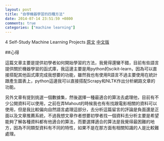 ```yaml
---
layout: post
title: "自學機器學習的四種方法"
date: 2014-07-14 23:51:59 +0800
comments: true
categories: ["machine learning"]
---
```


4 Self-Study Machine Learning Projects [原文]  [中文版]

<!-- more -->

##心得

這篇文章主要是提供初學者如何開始學習的方法，我覺得還蠻不錯，目前有些語言提供關於機器學習的函式庫，我這邊主要是用python的scikit-learn，因為可以直接搭配其他函式庫完成我想要的功能，雖然我也有使用R語言不過主要使用在統計跟產生圖表上，python這邊我可以直接搭配Scrapy和NLTK作出分析網路文章的功能。

另外文章有提到挑選一個數據集，然後選擇一種最適合的算法去處理他，目前有不少公開資料可以使用，之前在弄Mahout的時候我也有有找跟電影相關的資料可以使用，但是我比較偏向自然語言處理這部分，去分析這篇留言的評論是負面還是正面以及文章推薦系統，不過我想文章作者想要初學者找一個資料去分析主要是希望能夠了解各種資料都有他適合的算法，而要選擇適合的算法是我覺得最困難的地方，因為不同類型資料有不同的特性，如果不是在那方面有相關知識的人是比較難處理。


[原文]: http://machinelearningmastery.com/self-study-machine-learning-projects/
[中文版]: http://blog.jobbole.com/67621/
